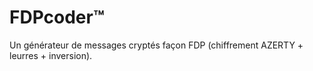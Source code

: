 # FDPcoder™

Un générateur de messages cryptés façon FDP (chiffrement AZERTY + leurres + inversion).